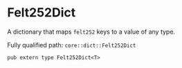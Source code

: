 # Felt252Dict

A dictionary that maps `felt252` keys to a value of any type.

Fully qualified path: `core::dict::Felt252Dict`

<pre><code class="language-rust">pub extern type Felt252Dict&lt;T&gt;</code></pre>

